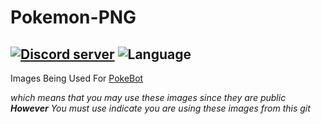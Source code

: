 # Pokemon-PNG
<a href="https://discord.gg/3Chh8gu"><img src="https://discordapp.com/api/guilds/334745231163654145/embed.png" alt="Discord server" /></a>
![Language](https://img.shields.io/badge/format-skala-%23F93B3B.svg?style=flat-square)
---------------
Images Being Used For <a href="https://github.com/Wonder-Toast/pokebot">PokeBot</a>

*which means that you may use these images since they are public <strong>However</strong> You must use indicate you are using these images from this git*
